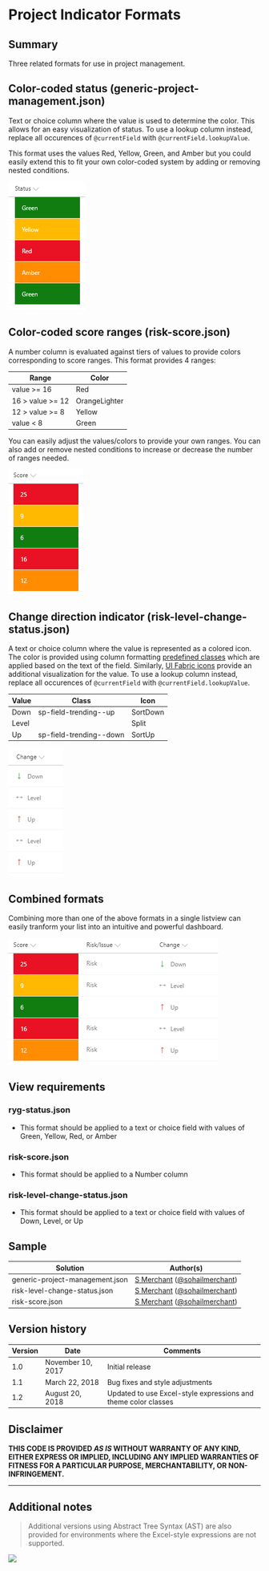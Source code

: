 # Project Indicator Formats

## Summary

Three related formats for use in project management.

## Color-coded status (generic-project-management.json)

Text or choice column where the value is used to determine the color. This allows for an easy visualization of status. To use a lookup column instead, replace all occurences of `@currentField` with `@currentField.lookupValue`.

This format uses the values Red, Yellow, Green, and Amber but you could easily extend this to fit your own color-coded system by adding or removing nested conditions.

![screenshot of the sample](./assets/screenshot.png)

## Color-coded score ranges (risk-score.json)

A number column is evaluated against tiers of values to provide colors corresponding to score ranges. This format provides 4 ranges:

|Range|Color|
|---|---|
|value >= 16|Red|
|16 > value >= 12|OrangeLighter|
|12 > value >= 8|Yellow|
|value < 8|Green|

You can easily adjust the values/colors to provide your own ranges. You can also add or remove nested conditions to increase or decrease the number of ranges needed.

![Color-coded ranges](./assets/screenshot2.png)

## Change direction indicator (risk-level-change-status.json)

A text or choice column where the value is represented as a colored icon. The color is provided using column formatting [predefined classes](https://docs.microsoft.com/en-us/sharepoint/dev/declarative-customization/column-formatting#predefined-classes) which are applied based on the text of the field. Similarly, [UI Fabric icons](https://developer.microsoft.com/en-us/fabric#/styles/icons) provide an additional visualization for the value. To use a lookup column instead, replace all occurences of `@currentField` with `@currentField.lookupValue`.

|Value|Class|Icon|
|---|---|---|
|Down|sp-field-trending--up|SortDown|
|Level||Split|
|Up|sp-field-trending--down|SortUp|

![Change direction indicator](./assets/screenshot3.png)

## Combined formats

Combining more than one of the above formats in a single listview can easily tranform your list into an intuitive and powerful dashboard.

![Combined visualizations](./assets/screenshot4.png)

## View requirements

### ryg-status.json
- This format should be applied to a text or choice field with values of Green, Yellow, Red, or Amber

### risk-score.json
- This format should be applied to a Number column

### risk-level-change-status.json
- This format should be applied to a text or choice field with values of Down, Level, or Up

## Sample

Solution|Author(s)
--------|---------
generic-project-management.json | [S Merchant](https://github.com/sohailmerchant) ([@sohailmerchant](https://twitter.com/sohailmerchant))
risk-level-change-status.json | [S Merchant](https://github.com/sohailmerchant) ([@sohailmerchant](https://twitter.com/sohailmerchant))
risk-score.json | [S Merchant](https://github.com/sohailmerchant) ([@sohailmerchant](https://twitter.com/sohailmerchant))

## Version history

Version|Date|Comments
-------|----|--------
1.0|November 10, 2017|Initial release
1.1|March 22, 2018|Bug fixes and style adjustments
1.2|August 20, 2018|Updated to use Excel-style expressions and theme color classes

## Disclaimer
**THIS CODE IS PROVIDED *AS IS* WITHOUT WARRANTY OF ANY KIND, EITHER EXPRESS OR IMPLIED, INCLUDING ANY IMPLIED WARRANTIES OF FITNESS FOR A PARTICULAR PURPOSE, MERCHANTABILITY, OR NON-INFRINGEMENT.**

---

## Additional notes

> Additional versions using Abstract Tree Syntax (AST) are also provided for environments where the Excel-style expressions are not supported.

<img src="https://pnptelemetry.azurewebsites.net/list-formatting/column-samples/generic-project-management" />